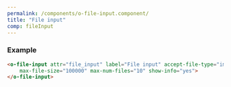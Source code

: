 ```yaml
---
permalink: /components/o-file-input.component/
title: "File input"
comp: fileInput
---
```


 <h3 class="grey-color">Example</h3>

```html
<o-file-input attr="file_input" label="File input" accept-file-type="image/*"
    max-file-size="100000" max-num-files="10" show-info="yes">
</o-file-input>
```
